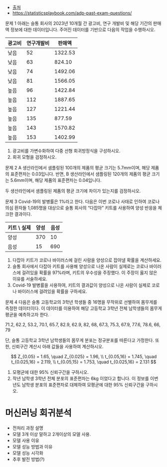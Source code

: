 - [출처](https://suhye.tistory.com/m/entry/24%ED%9A%8C-Adp-%EC%8B%A4%EA%B8%B0-%EB%B3%B5%EA%B8%B0)
- <https://statisticsplaybook.com/adp-past-exam-questions/>

문제 1
아래는 슬통 회사의 2023년 10개월 간 광고비, 연구 개발비 및 해당 기간의 판매액 정보에 대한 데이터입니다. 주어진 데이터를 기반으로 다음의 작업을 수행하시오.

| 광고비 | 연구개발비 | 판매액    |
|--------|------------|-----------|
| 낮음   | 52         | 1322.53  |
| 낮음   | 63         | 824.10   |
| 낮음   | 74         | 1492.06  |
| 낮음   | 81         | 1566.05  |
| 높음   | 96         | 1422.84  |
| 높음   | 112        | 1887.65  |
| 높음   | 127        | 1221.44  |
| 높음   | 135        | 877.59   |
| 높음   | 143        | 1570.82  |
| 높음   | 153        | 1402.99  |

1. 광고비를 가변수화하여 다중 선형 회귀방정식을 구성하시오.
2. 회귀 모형을 검정하시오.

문제 2
A 생산라인에서 샘플링된 100개의 제품의 평균 크기는 5.7mm이며, 해당 제품의 표준편차는 0.03입니다. 반면, B 생산라인에서 샘플링된 120개의 제품의 평균 크기는 5.6mm이며, 해당 제품의 표준편차는 0.04입니다.

두 생산라인에서 샘플링된 제품의 평균 크기에 차이가 있는지를 검정하시오.

문제 3
Covid-19의 발병률은 1%라고 한다. 다음은 이번 코로나 사태로 인하여 코로나 의심 환자들 1,085명을 대상으로 슬통 회사의 “다잡아” 키트를 사용하여 양성 반응을 체크한 결과이다.

| 키트 \ 실제 | 양성 | 음성 |
|-------------|------|------|
| 양성        | 370  | 10   |
| 음성        | 15   | 690  |

1. 다잡아 키트가 코로나 바이러스에 걸린 사람을 양성으로 잡아낼 확률을 계산하세요.
2. 슬통 회사에서 다잡아 키트를 사용해 양성으로 나온 사람이 실제로는 코로나 바이러스에 걸려있을 확률을 97%라며, 키트의 우수성을 주장했다. 이 주장이 옳지 않은 이유를 서술하세요.
3. Covid-19 발병률을 사용하여, 키트의 결과값이 양성으로 나온 사람이 실제로 코로나 바이러스에 걸려있을 확률을 구하세요.

문제 4
다음은 슬통 고등학교의 3학년 학생들 중 16명을 무작위로 선별하여 몸무게를 측정한 데이터이다. 이 데이터를 이용하여 해당 고등학교 3학년 전체 남학생들의 몸무게 평균을 예측하고자 한다.

71.2, 62.2, 53.2, 70.1, 65.7, 82.9, 62.9, 82, 68, 67.3, 75.3, 67.9, 77.6, 78.6, 66, 79

단, 슬통 고등학교 3학년 남학생들의 몸무게 분포는 정규분포를 따른다고 가정한다. 또한, 신뢰구간 계산시 아래 값들을 사용하여 계산하시오.

$$
Z_{0.05} = 1.65, \quad Z_{0.025} = 1.96, \\
t_{0.05,16} = 1.745, \quad t_{0.025,16} = 2.119, \\
t_{0.05,15} = 1.753, \quad t_{0.025,16} = 2.131
$$

1. 모평균에 대한 95% 신뢰구간을 구하시오.
2. 작년 남학생 3학년 전체 분포의 표준편차는 6kg 이었다고 합니다. 이 정보를 이번 년도 남학생 분포의 표준편차로 대체하여 모평균에 대한 95% 신뢰구간을 구하시오.

# 머신러닝 회귀분석

- 전처리 과정 설명
- 모델 3개 이상 말하고 2개이상의 모델 사용.
- 모델 사용 이유
- 모델 성능 방법과 이유
- 모델 성능 시각화
- 추후 발전 방법(?)